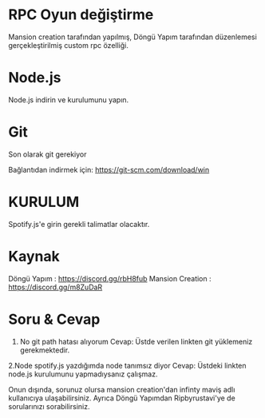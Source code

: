# RPC Oyun değiştirme
Mansion creation tarafından yapılmış, Döngü Yapım tarafından düzenlemesi gerçekleştirilmiş custom rpc özelliği.

# Node.js
Node.js indirin ve kurulumunu yapın.

# Git
Son olarak git gerekiyor

Bağlantıdan indirmek için:
https://git-scm.com/download/win


# KURULUM

Spotify.js'e girin gerekli talimatlar olacaktır. 

# Kaynak
Döngü Yapım : https://discord.gg/rbH8fub
Mansion Creation : https://discord.gg/m8ZuDaR

# Soru & Cevap

1. No git path hatası alıyorum
Cevap: Üstde verilen linkten git yüklemeniz gerekmektedir.

2.Node spotify.js yazdığımda node tanımsız diyor
Cevap: Üstdeki linkten node.js kurulumunu yapmadıysanız çalışmaz.


Onun dışında, sorunuz olursa mansion creation'dan infinty maviş adlı kullanıcıya ulaşabilirsiniz.
Ayrıca Döngü Yapımdan Ripbyrustavi'ye de sorularınızı sorabilirsiniz.
